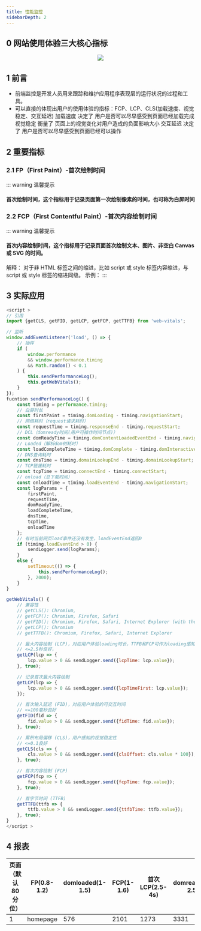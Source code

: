 ```yaml
---
title: 性能监控
sidebarDepth: 2
---
```


## 0 网站使用体验三大核心指标
<div style="text-align: center;">
    <img src="/web_vitals.png"/>
</div>

## 1 前言

- 前端监控是开发人员用来跟踪和维护应用程序表现层的运行状况的过程和工具。
- 可以直接的体现出用户的使用体验的指标：FCP、LCP、CLS(加载速度、视觉稳定、交互延迟)
加载速度 决定了 用户是否可以尽早感受到页面已经加载完成
视觉稳定 衡量了 页面上的视觉变化对用户造成的负面影响大小
交互延迟 决定了 用户是否可以尽早感受到页面已经可以操作


## 2 重要指标

### 2.1 FP（First Paint）-首次绘制时间

::: warning 温馨提示

#### 首次绘制时间，这个指标用于记录页面第一次绘制像素的时间，也可称为白屏时间

### 2.2 FCP（First Contentful Paint）-首次内容绘制时间

::: warning 温馨提示

#### 首次内容绘制时间，这个指标用于记录页面首次绘制文本、图片、非空白 Canvas 或 SVG 的时间。

解释：
对于非 HTML 标签之间的缩进，比如 script 或 style 标签内容缩进，与 script 或 style 标签的缩进同级。
示例：
:::


## 3 实际应用
```javascript
<script >
// 引用
import {getCLS, getFID, getLCP, getFCP, getTTFB} from 'web-vitals';

// 监听
window.addEventListener('load', () => {
    // 抽样
    if (
        window.performance
        && window.performance.timing
        && Math.random() < 0.1
    ) {
        this.sendPerformanceLog();
        this.getWebVitals();
    }
});
fucntion sendPerformanceLog() {
    const timing = performance.timing;
    // 白屏时长
    const firstPaint = timing.domLoading - timing.navigationStart;
    // 网络耗时（request请求耗时）
    const requestTime = timing.responseEnd - timing.requestStart;
    // DCL（domready时间(用户可操作时间节点)）
    const domReadyTime = timing.domContentLoadedEventEnd - timing.navigationStart;
    // Loaded（解析dom树耗时）
    const loadCompleteTime = timing.domComplete - timing.domInteractive;
    // DNS查询耗时
    const dnsTime = timing.domainLookupEnd - timing.domainLookupStart;
    // TCP链接耗时
    const tcpTime = timing.connectEnd - timing.connectStart;
    // onload（总下载时间）
    const onloadTime = timing.loadEventEnd - timing.navigationStart;
    const logParams = {
        firstPaint,
        requestTime,
        domReadyTime,
        loadCompleteTime,
        dnsTime,
        tcpTime,
        onloadTime
    };
    // 有时当前网页load事件还没有发生，loadEventEnd返回0
    if (timing.loadEventEnd > 0) {
        sendLogger.send(logParams);
    }
    else {
        setTimeout(() => {
            this.sendPerformanceLog();
        }, 2000);
    }
}

getWebVitals() {
    // 兼容性
    // getCLS(): Chromium,
    // getFCP(): Chromium, Firefox, Safari
    // getFID(): Chromium, Firefox, Safari, Internet Explorer (with the polyfill)
    // getLCP(): Chromium
    // getTTFB(): Chromium, Firefox, Safari, Internet Explorer

    // 最大内容绘制 (LCP)，对应用户体验loading时长，TTFB和FCP可作为loading感知辅助
    // <=2.5秒良好，
    getLCP(lcp => {
        lcp.value > 0 && sendLogger.send({lcpTime: lcp.value});
    }, true);

    // 记录首次最大内容绘制
    getLCP(lcp => {
        lcp.value > 0 && sendLogger.send({lcpTimeFirst: lcp.value});
    });

    // 首次输入延迟 (FID)，对应用户体验的可交互时间
    // <=100毫秒良好
    getFID(fid => {
        fid.value > 0 && sendLogger.send({fidTime: fid.value});
    }, true);

    // 累积布局偏移 (CLS)，用户感知的视觉稳定性
    // <=0.1良好
    getCLS(cls => {
        cls.value > 0 && sendLogger.send({clsOffset: cls.value * 100});
    }, true);

    // 首次内容绘制 (FCP)
    getFCP(fcp => {
        fcp.value > 0 && sendLogger.send({fcpTime: fcp.value});
    }, true);

    // 首字节时间 (TTFB)
    getTTFB(ttfb => {
        ttfb.value > 0 && sendLogger.send({ttfbTime: ttfb.value});
    }, true);
}
</script >
```

## 4 报表
| 页面（默认80分位） | FP(0.8-1.2) | domloaded(1-1.5) | FCP(1-1.6) | 首次LCP(2.5-4s) | domready(2-2.5)
| ------ | ------ | ------ | ------ | ------ | ------ |
| 1 | homepage | 576 | 2101 | 1273 | 3331 | 3626 |